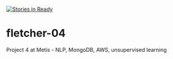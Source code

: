 [![Stories in Ready](https://badge.waffle.io/bryantbiggs/resume_tailor.png?label=ready&title=Ready)](https://waffle.io/bryantbiggs/resume_tailor?utm_source=badge)
# fletcher-04
Project 4 at Metis - NLP, MongoDB, AWS, unsupervised learning
